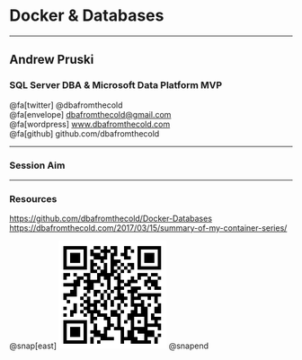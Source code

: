 # Docker & Databases

---

## Andrew Pruski

### SQL Server DBA & Microsoft Data Platform MVP

@fa[twitter] @dbafromthecold <br>
@fa[envelope] dbafromthecold@gmail.com <br>
@fa[wordpress] www.dbafromthecold.com <br>
@fa[github] github.com/dbafromthecold

---

### Session Aim

---

### Resources

https://github.com/dbafromthecold/Docker-Databases
https://dbafromthecold.com/2017/03/15/summary-of-my-container-series/ 

@snap[east]
![QR](assets/images/Docker-Databases-QR.png)
@snapend
